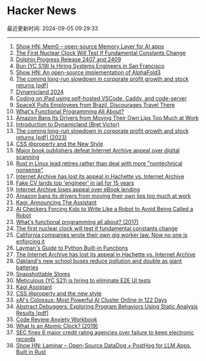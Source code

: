 # Hacker News

最近更新时间: 2024-09-05 09:29:33

--- 
1. [Show HN: Mem0 – open-source Memory Layer for AI apps](https://github.com/mem0ai/mem0) 
2. [The First Nuclear Clock Will Test If Fundamental Constants Change](https://www.quantamagazine.org/the-first-nuclear-clock-will-test-if-fundamental-constants-change-20240904/) 
3. [Dolphin Progress Release 2407 and 2409](https://dolphin-emu.org/blog/2024/09/04/dolphin-progress-report-release-2407-2409/) 
4. [Bun (YC S19) Is Hiring Systems Engineers in San Francisco](https://apply.workable.com/oven/j/A7A1388873/) 
5. [Show HN: An open-source implementation of AlphaFold3](https://github.com/Ligo-Biosciences/AlphaFold3) 
6. [The coming long-run slowdown in corporate profit growth and stock returns [pdf]](https://www.federalreserve.gov/econres/feds/files/2023041pap.pdf) 
7. [Dynamicland 2024](https://dynamicland.org/) 
8. [Coding on iPad using self-hosted VSCode, Caddy, and code-server](https://tailscale.com/kb/1166/vscode-ipad) 
9. [SpaceX Pulls Employees from Brazil, Discourages Travel There](https://www.wsj.com/business/telecom/spacex-brazil-elon-musk-supreme-court-2acb87e3) 
10. [What's Functional Programming All About?](https://www.lihaoyi.com/post/WhatsFunctionalProgrammingAllAbout.html) 
11. [Amazon Bans Its Drivers from Moving Their Own Lips Too Much at Work](https://jalopnik.com/amazon-bans-its-drivers-from-moving-their-own-lips-too-1851639312) 
12. [Introduction to Dynamicland (Bret Victor)](https://dynamicland.org/2024/Intro/) 
13. [The coming long-run slowdown in corporate profit growth and stock returns [pdf] (2023)](https://www.federalreserve.gov/econres/feds/files/2023041pap.pdf) 
14. [CSS @property and the New Style](https://ryanmulligan.dev/blog/css-property-new-style/) 
15. [Major book publishers defeat Internet Archive appeal over digital scanning](https://finance.yahoo.com/news/major-book-publishers-defeat-internet-181817991.html) 
16. [Rust in Linux lead retires rather than deal with more "nontechnical nonsense"](https://arstechnica.com/gadgets/2024/09/rust-in-linux-lead-retires-rather-than-deal-with-more-nontechnical-nonsense/) 
17. [Internet Archive has lost its appeal in Hachette vs. Internet Archive](https://nitter.poast.org/PublishersWkly/status/1831357570365497379#m) 
18. [Fake CV lands top 'engineer' in jail for 15 years](https://www.bbc.com/news/articles/c8er2990ydpo) 
19. [Internet Archive loses appeal over eBook lending](https://www.theverge.com/2024/9/4/24235958/internet-archive-loses-appeal-ebook-lending) 
20. [Amazon bans its drivers from moving their own lips too much at work](https://www.freightwaves.com/news/should-truckers-be-allowed-to-sing-along-with-the-radio) 
21. [Kagi: Announcing The Assistant](https://blog.kagi.com/announcing-assistant) 
22. [AI Checkers Forcing Kids to Write Like a Robot to Avoid Being Called a Robot](https://www.techdirt.com/2024/09/04/ai-checkers-forcing-kids-to-write-like-a-robot-to-avoid-being-called-a-robot/) 
23. [What's functional programming all about? (2017)](https://www.lihaoyi.com/post/WhatsFunctionalProgrammingAllAbout.html) 
24. [The first nuclear clock will test if fundamental constants change](https://www.quantamagazine.org/the-first-nuclear-clock-will-test-if-fundamental-constants-change-20240904/) 
25. [California companies wrote their own gig worker law. Now no one is enforcing it](https://apnews.com/us-news/california-labor-lyft-inc-general-news-906ecb4d94b5e946eab703c562a6bdf0) 
26. [Layman's Guide to Python Built-in Functions](https://www.mattlayman.com/blog/2024/layman-guide-python-built-in-functions/) 
27. [The Internet Archive has lost its appeal in Hachette vs. Internet Archive](https://storage.courtlistener.com/recap/gov.uscourts.ca2.60988/gov.uscourts.ca2.60988.306.1.pdf) 
28. [Oakland's new school buses reduce pollution and double as giant batteries](https://grist.org/transportation/oakland-electric-school-buses-battery-storage/) 
29. [Snapshottable Stores](https://dl.acm.org/doi/10.1145/3674637) 
30. [Meticulous (YC S21) is hiring to eliminate E2E UI tests](https://news.ycombinator.com/item?id=41450775) 
31. [Kagi Assistant](https://blog.kagi.com/announcing-assistant) 
32. [CSS @property and the new style](https://ryanmulligan.dev/blog/css-property-new-style/) 
33. [xAI's Colossus: Most Powerful AI Cluster Online in 122 Days](https://twitter.com/elonmusk/status/1830650370336473253) 
34. [Abstract Debuggers: Exploring Program Behaviors Using Static Analysis Results [pdf]](https://patricklam.ca/papers/24.onward.abs-debug.pdf) 
35. [Code Review Anxiety Workbook](https://developer-success-lab.gitbook.io/code-review-anxiety-workbook-1) 
36. [What Is an Atomic Clock? (2019)](https://www.nasa.gov/missions/tech-demonstration/deep-space-atomic-clock/what-is-an-atomic-clock/) 
37. [SEC fines 6 major credit rating agencies over failure to keep electronic records](https://www.cnn.com/2024/09/03/business/sec-fines-credit-rating-agencies-over-failure-electronic-records/index.html) 
38. [Show HN: Laminar – Open-Source DataDog + PostHog for LLM Apps, Built in Rust](https://github.com/lmnr-ai/lmnr) 
